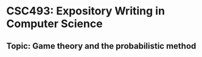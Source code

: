 # CSC493: Expository Writing in Computer Science
## Topic: Game theory and the probabilistic method
